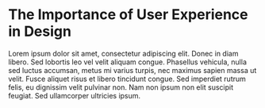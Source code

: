 # The Importance of User Experience in Design

Lorem ipsum dolor sit amet, consectetur adipiscing elit. Donec in diam libero. Sed lobortis leo vel velit aliquam congue. Phasellus vehicula, nulla sed luctus accumsan, metus mi varius turpis, nec maximus sapien massa ut velit. Fusce aliquet risus et libero tincidunt congue. Sed imperdiet rutrum felis, eu dignissim velit pulvinar non. Nam non ipsum non elit suscipit feugiat. Sed ullamcorper ultricies ipsum.
